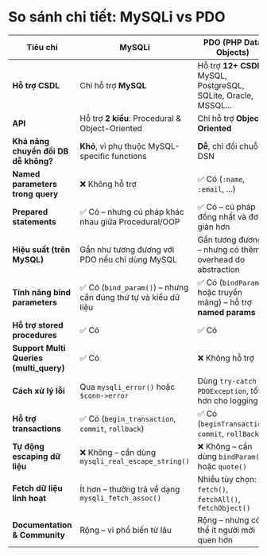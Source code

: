# So sánh chi tiết: MySQLi vs PDO

| **Tiêu chí**                             | **MySQLi**                                                    | **PDO (PHP Data Objects)**                                       |
| ---------------------------------------- | ------------------------------------------------------------- | ---------------------------------------------------------------- |
| **Hỗ trợ CSDL**                          | Chỉ hỗ trợ **MySQL**                                          | Hỗ trợ **12+ CSDL**: MySQL, PostgreSQL, SQLite, Oracle, MSSQL... |
| **API**                                  | Hỗ trợ **2 kiểu**: Procedural & Object-Oriented               | Chỉ hỗ trợ **Object-Oriented**                                   |
| **Khả năng chuyển đổi DB dễ không?**     | **Khó**, vì phụ thuộc MySQL-specific functions                | **Dễ**, chỉ đổi chuỗi DSN                                        |
| **Named parameters trong query**         | ❌ Không hỗ trợ                                                | ✅ Có (`:name`, `:email`, ...)                                    |
| **Prepared statements**                  | ✅ Có – nhưng cú pháp khác nhau giữa Procedural/OOP            | ✅ Có – cú pháp đồng nhất và đơn giản hơn                         |
| **Hiệu suất (trên MySQL)**               | Gần như tương đương với PDO nếu chỉ dùng MySQL                | Gần tương đương – nhưng có thêm overhead do abstraction          |
| **Tính năng bind parameters**            | ✅ Có (`bind_param()`) – nhưng cần đúng thứ tự và kiểu dữ liệu | ✅ Có (`bindParam()` hoặc truyền mảng) – hỗ trợ **named params**  |
| **Hỗ trợ stored procedures**             | ✅ Có                                                          | ✅ Có                                                             |
| **Support Multi Queries (multi\_query)** | ✅ Có                                                          | ❌ Không hỗ trợ                                                   |
| **Cách xử lý lỗi**                       | Qua `mysqli_error()` hoặc `$conn->error`                      | Dùng `try-catch` & `PDOException`, tốt hơn cho logging           |
| **Hỗ trợ transactions**                  | ✅ Có (`begin_transaction`, `commit`, `rollback`)              | ✅ Có (`beginTransaction`, `commit`, `rollBack`)                  |
| **Tự động escaping dữ liệu**             | ❌ Không – cần dùng `mysqli_real_escape_string()`              | ❌ Không – cần dùng `bindParam()` hoặc `quote()`                  |
| **Fetch dữ liệu linh hoạt**              | Ít hơn – thường trả về dạng `mysqli_fetch_assoc()`            | Nhiều tùy chọn: `fetch()`, `fetchAll()`, `fetchObject()`         |
| **Documentation & Community**            | Rộng – vì phổ biến từ lâu                                     | Rộng – nhưng có thể ít người mới quen hơn                        |
